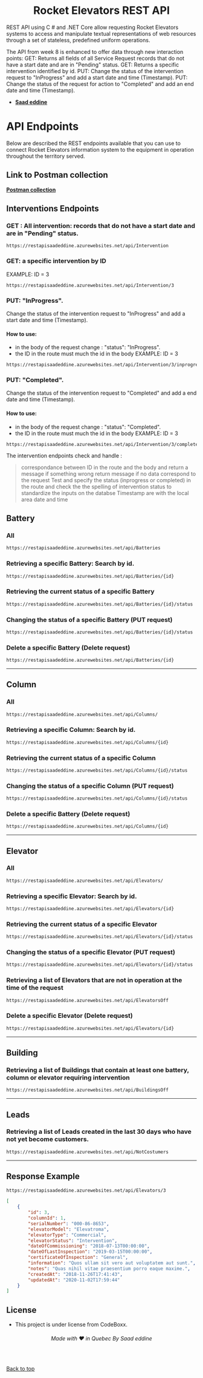 <div class= "bg-gray"></div><h1 align="center"> Rocket Elevators REST API </h1>

REST API using C # and .NET Core allow requesting Rocket Elevators systems to access and manipulate textual representations of web resources through a set of stateless, predefined uniform operations.

The API from week 8 is enhanced to offer data through new interaction points:
GET: Returns all fields of all Service Request records that do not have a start date and are in "Pending" status.
GET: Returns a specific intervention identified by id.
PUT: Change the status of the intervention request to "InProgress" and add a start date and time (Timestamp).
PUT: Change the status of the request for action to "Completed" and add an end date and time (Timestamp).

- **[Saad eddine](https://github.com/saadeddinne)**

# API Endpoints

Below are described the REST endpoints available that you can use to connect Rocket Elevators information system to the equipment in operation throughout the territory served.

## Link to Postman collection

**[Postman collection](https://www.getpostman.com/collections/191fb7fc06e1b12243cd)**

## Interventions Endpoints

### GET : All intervention: records that do not have a start date and are in "Pending" status.

```ssh
https://restapisaadeddine.azurewebsites.net/api/Intervention
```

### GET: a specific intervention by ID

EXAMPLE: ID = 3

```ssh
https://restapisaadeddine.azurewebsites.net/api/Intervention/3
```

### PUT: "InProgress".

Change the status of the intervention request to "InProgress" and add a start date and time (Timestamp).</br>

#### How to use:

- in the body of the request change : "status": "InProgress".
- the ID in the route must much the id in the body
  EXAMPLE: ID = 3

```ssh
https://restapisaadeddine.azurewebsites.net/api/Intervention/3/inprogress
```

### PUT: "Completed".

Change the status of the intervention request to "Completed" and add a end date and time (Timestamp).</br>

#### How to use:

- in the body of the request change : "status": "Completed".
- the ID in the route must much the id in the body
  EXAMPLE: ID = 3

```ssh
https://restapisaadeddine.azurewebsites.net/api/Intervention/3/completed
```

The intervention endpoints check and handle :

> correspondance between ID in the route and the body and return a message if something wrong
> return message if no data correspond to the request
> Test and specify the status (inprogress or completed) in the route and check the the spelling of intervention status to standardize the inputs on the databse
> Timestamp are with the local area date and time

## Battery

### All

```html
https://restapisaadeddine.azurewebsites.net/api/Batteries
```

### Retrieving a specific Battery: Search by id.

```html
https://restapisaadeddine.azurewebsites.net/api/Batteries/{id}
```

### Retrieving the current status of a specific Battery

```html
https://restapisaadeddine.azurewebsites.net/api/Batteries/{id}/status
```

### Changing the status of a specific Battery (PUT request)

```html
https://restapisaadeddine.azurewebsites.net/api/Batteries/{id}/status
```

### Delete a specific Battery (Delete request)

```html
https://restapisaadeddine.azurewebsites.net/api/Batteries/{id}
```

<hr>

## Column

### All

```html
https://restapisaadeddine.azurewebsites.net/api/Columns/
```

### Retrieving a specific Column: Search by id.

```html
https://restapisaadeddine.azurewebsites.net/api/Columns/{id}
```

### Retrieving the current status of a specific Column

```html
https://restapisaadeddine.azurewebsites.net/api/Columns/{id}/status
```

### Changing the status of a specific Column (PUT request)

```html
https://restapisaadeddine.azurewebsites.net/api/Columns/{id}/status
```

### Delete a specific Battery (Delete request)

```html
https://restapisaadeddine.azurewebsites.net/api/Columns/{id}
```

<hr>

## Elevator

### All

```html
https://restapisaadeddine.azurewebsites.net/api/Elevators/
```

### Retrieving a specific Elevator: Search by id.

```html
https://restapisaadeddine.azurewebsites.net/api/Elevators/{id}
```

### Retrieving the current status of a specific Elevator

```html
https://restapisaadeddine.azurewebsites.net/api/Elevators/{id}/status
```

### Changing the status of a specific Elevator (PUT request)

```html
https://restapisaadeddine.azurewebsites.net/api/Elevators/{id}/status
```

### Retrieving a list of Elevators that are not in operation at the time of the request

```html
https://restapisaadeddine.azurewebsites.net/api/ElevatorsOff
```

### Delete a specific Elevator (Delete request)

```html
https://restapisaadeddine.azurewebsites.net/api/Elevators/{id}
```

<hr>

## Building

### Retrieving a list of Buildings that contain at least one battery, column or elevator requiring intervention

```html
https://restapisaadeddine.azurewebsites.net/api/BuildingsOff
```

<hr>

## Leads

### Retrieving a list of Leads created in the last 30 days who have not yet become customers.

```html
https://restapisaadeddine.azurewebsites.net/api/NotCostumers
```

<hr>

## Response Example

```html
https://restapisaadeddine.azurewebsites.net/api/Elevators/3
```

```json
[
	{
		"id": 3,
		"columnId": 1,
		"serialNumber": "000-86-8653",
		"elevatorModel": "Elevatroma",
		"elevatorType": "Commercial",
		"elevatorStatus": "Intervention",
		"dateOfCommissioning": "2018-07-13T00:00:00",
		"dateOfLastInspection": "2019-03-15T00:00:00",
		"certificateOfInspection": "General",
		"information": "Quos ullam sit vero aut voluptatem aut sunt.",
		"notes": "Quas nihil vitae praesentium porro eaque maxime.",
		"createdAt": "2018-11-26T17:41:43",
		"updatedAt": "2020-11-02T17:59:44"
	}
]
```

## License

- This project is under license from CodeBoxx.</div>

<h6 align="center">Made with ❤️ in Quebec By Saad eddine</h6>

&#xa0;

<a href="#top">Back to top</a>
